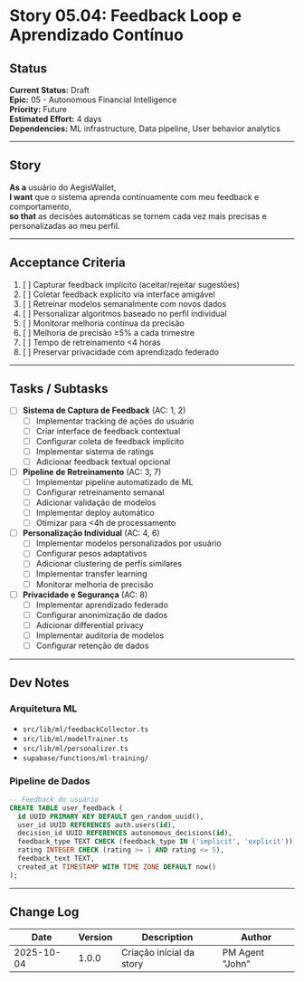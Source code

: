 # Story 05.04: Feedback Loop e Aprendizado Contínuo

## Status
**Current Status:** Draft  
**Epic:** 05 - Autonomous Financial Intelligence  
**Priority:** Future  
**Estimated Effort:** 4 days  
**Dependencies:** ML infrastructure, Data pipeline, User behavior analytics

---

## Story

**As a** usuário do AegisWallet,  
**I want** que o sistema aprenda continuamente com meu feedback e comportamento,  
**so that** as decisões automáticas se tornem cada vez mais precisas e personalizadas ao meu perfil.

---

## Acceptance Criteria

1. [ ] Capturar feedback implícito (aceitar/rejeitar sugestões)
2. [ ] Coletar feedback explícito via interface amigável
3. [ ] Retreinar modelos semanalmente com novos dados
4. [ ] Personalizar algoritmos baseado no perfil individual
5. [ ] Monitorar melhoria contínua da precisão
6. [ ] Melhoria de precisão ≥5% a cada trimestre
7. [ ] Tempo de retreinamento <4 horas
8. [ ] Preservar privacidade com aprendizado federado

---

## Tasks / Subtasks

- [ ] **Sistema de Captura de Feedback** (AC: 1, 2)
  - [ ] Implementar tracking de ações do usuário
  - [ ] Criar interface de feedback contextual
  - [ ] Configurar coleta de feedback implícito
  - [ ] Implementar sistema de ratings
  - [ ] Adicionar feedback textual opcional

- [ ] **Pipeline de Retreinamento** (AC: 3, 7)
  - [ ] Implementar pipeline automatizado de ML
  - [ ] Configurar retreinamento semanal
  - [ ] Adicionar validação de modelos
  - [ ] Implementar deploy automático
  - [ ] Otimizar para <4h de processamento

- [ ] **Personalização Individual** (AC: 4, 6)
  - [ ] Implementar modelos personalizados por usuário
  - [ ] Configurar pesos adaptativos
  - [ ] Adicionar clustering de perfis similares
  - [ ] Implementar transfer learning
  - [ ] Monitorar melhoria de precisão

- [ ] **Privacidade e Segurança** (AC: 8)
  - [ ] Implementar aprendizado federado
  - [ ] Configurar anonimização de dados
  - [ ] Adicionar differential privacy
  - [ ] Implementar auditoria de modelos
  - [ ] Configurar retenção de dados

---

## Dev Notes

### Arquitetura ML
- `src/lib/ml/feedbackCollector.ts`
- `src/lib/ml/modelTrainer.ts`
- `src/lib/ml/personalizer.ts`
- `supabase/functions/ml-training/`

### Pipeline de Dados
```sql
-- Feedback do usuário
CREATE TABLE user_feedback (
  id UUID PRIMARY KEY DEFAULT gen_random_uuid(),
  user_id UUID REFERENCES auth.users(id),
  decision_id UUID REFERENCES autonomous_decisions(id),
  feedback_type TEXT CHECK (feedback_type IN ('implicit', 'explicit')),
  rating INTEGER CHECK (rating >= 1 AND rating <= 5),
  feedback_text TEXT,
  created_at TIMESTAMP WITH TIME ZONE DEFAULT now()
);
```

---

## Change Log

| Date | Version | Description | Author |
|------|---------|-------------|--------|
| 2025-10-04 | 1.0.0 | Criação inicial da story | PM Agent "John" |